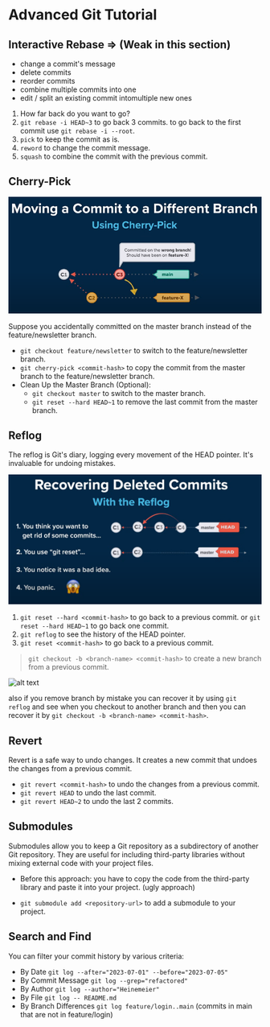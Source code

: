 # Advanced Git Tutorial

## Interactive Rebase => (Weak in this section)

- change a commit's message
- delete commits
- reorder commits
- combine multiple commits into one
- edit / split an existing commit intomultiple new ones

1. How far back do you want to go?
2. `git rebase -i HEAD~3` to go back 3 commits. to go back to the first commit use `git rebase -i --root`.
3. `pick` to keep the commit as is.
4. `reword` to change the commit message.
5. `squash` to combine the commit with the previous commit.

## Cherry-Pick

![alt text](./imgs/image-22.png)

Suppose you accidentally committed on the master branch instead of the feature/newsletter branch.

- `git checkout feature/newsletter` to switch to the feature/newsletter branch.
- `git cherry-pick <commit-hash>` to copy the commit from the master branch to the feature/newsletter branch.
- Clean Up the Master Branch (Optional):
  - `git checkout master` to switch to the master branch.
  - `git reset --hard HEAD~1` to remove the last commit from the master branch.

## Reflog

The reflog is Git's diary, logging every movement of the HEAD pointer. It's invaluable for undoing mistakes.

![alt text](./imgs/image-23.png)

1. `git reset --hard <commit-hash>` to go back to a previous commit. or `git reset --hard HEAD~1` to go back one commit.
2. `git reflog` to see the history of the HEAD pointer.
3. `git reset <commit-hash>` to go back to a previous commit.

> `git checkout -b <branch-name> <commit-hash>` to create a new branch from a previous commit.

![alt text](image-24.png)

also if you remove branch by mistake you can recover it by using `git reflog` and see when you checkout to another branch and then you can recover it by `git checkout -b <branch-name> <commit-hash>`.

## Revert

Revert is a safe way to undo changes. It creates a new commit that undoes the changes from a previous commit.

- `git revert <commit-hash>` to undo the changes from a previous commit.
- `git revert HEAD` to undo the last commit.
- `git revert HEAD~2` to undo the last 2 commits.

## Submodules

Submodules allow you to keep a Git repository as a subdirectory of another Git repository. They are useful for including third-party libraries without mixing external code with your project files.

- Before this approach: you have to copy the code from the third-party library and paste it into your project. (ugly approach)

- `git submodule add <repository-url>` to add a submodule to your project.

## Search and Find

You can filter your commit history by various criteria:

- By Date `git log --after="2023-07-01" --before="2023-07-05"`
- By Commit Message `git log --grep="refactored"`
- By Author `git log --author="Heinemeier"`
- By File `git log -- README.md`
- By Branch Differences `git log feature/login..main` (commits in main that are not in feature/login)
